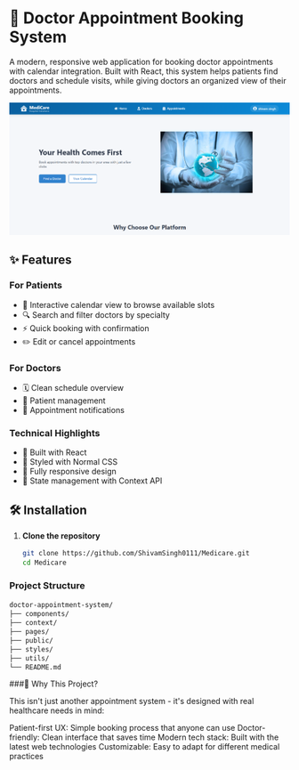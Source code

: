 # 🏥 Doctor Appointment Booking System

A modern, responsive web application for booking doctor appointments with calendar integration. Built with React, this system helps patients find doctors and schedule visits, while giving doctors an organized view of their appointments.

![alt text](image.png)

## ✨ Features

### For Patients
- 📅 Interactive calendar view to browse available slots
- 🔍 Search and filter doctors by specialty
- ⚡ Quick booking with confirmation
- ✏️ Edit or cancel appointments

### For Doctors
- 🗓️ Clean schedule overview
- 👥 Patient management
- 🔔 Appointment notifications

### Technical Highlights
- 🚀 Built with React 
- 🎨 Styled with Normal CSS
- 📱 Fully responsive design
- 🔄 State management with Context API

## 🛠️ Installation

1. **Clone the repository**
   ```bash
   git clone https://github.com/ShivamSingh0111/Medicare.git
   cd Medicare


### Project Structure
```
doctor-appointment-system/
├── components/          
├── context/           
├── pages/             
├── public/              
├── styles/             
├── utils/               
└── README.md            
```

###🌟 Why This Project?

This isn't just another appointment system - it's designed with real healthcare needs in mind:

Patient-first UX: Simple booking process that anyone can use
Doctor-friendly: Clean interface that saves time
Modern tech stack: Built with the latest web technologies
Customizable: Easy to adapt for different medical practices
